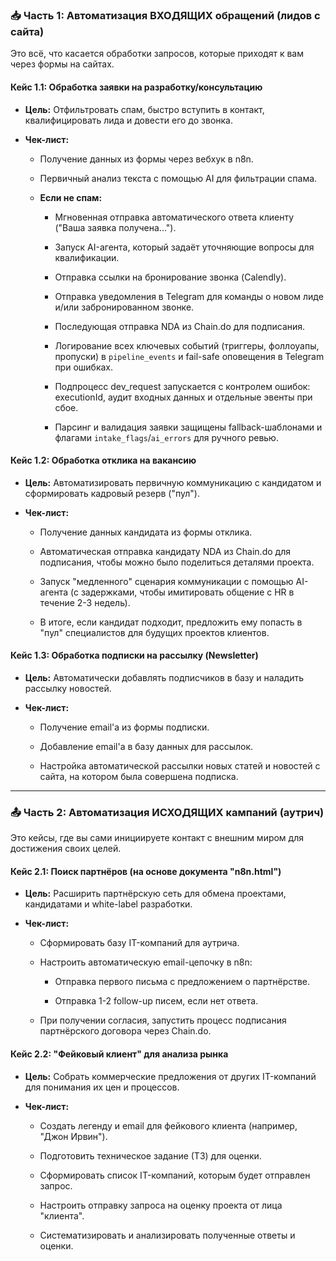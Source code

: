 ### 📥 Часть 1: Автоматизация ВХОДЯЩИХ обращений (лидов с сайта)

Это всё, что касается обработки запросов, которые приходят к вам через формы на сайтах.

#### **Кейс 1.1: Обработка заявки на разработку/консультацию**

- **Цель:** Отфильтровать спам, быстро вступить в контакт, квалифицировать лида и довести его до звонка.
    
- **Чек-лист:**
    
    - Получение данных из формы через вебхук в n8n.
        
    - Первичный анализ текста с помощью AI для фильтрации спама.
        
    - **Если не спам:**
        
        - Мгновенная отправка автоматического ответа клиенту ("Ваша заявка получена...").
            
        - Запуск AI-агента, который задаёт уточняющие вопросы для квалификации.
            
        - Отправка ссылки на бронирование звонка (Calendly).
            
        - Отправка уведомления в Telegram для команды о новом лиде и/или забронированном звонке.
            
        - Последующая отправка NDA из Chain.do для подписания.
        - Логирование всех ключевых событий (триггеры, фоллоуапы, пропуски) в `pipeline_events` и fail-safe оповещения в Telegram при ошибках.
        - Подпроцесс dev_request запускается с контролем ошибок: executionId, аудит входных данных и отдельные эвенты при сбое.
        - Парсинг и валидация заявки защищены fallback-шаблонами и флагами `intake_flags`/`ai_errors` для ручного ревью.
            

#### **Кейс 1.2: Обработка отклика на вакансию**

- **Цель:** Автоматизировать первичную коммуникацию с кандидатом и сформировать кадровый резерв ("пул").
    
- **Чек-лист:**
    
    - Получение данных кандидата из формы отклика.
        
    - Автоматическая отправка кандидату NDA из Chain.do для подписания, чтобы можно было поделиться деталями проекта.
        
    - Запуск "медленного" сценария коммуникации с помощью AI-агента (с задержками, чтобы имитировать общение с HR в течение 2-3 недель).
        
    - В итоге, если кандидат подходит, предложить ему попасть в "пул" специалистов для будущих проектов клиентов.
        

#### **Кейс 1.3: Обработка подписки на рассылку (Newsletter)**

- **Цель:** Автоматически добавлять подписчиков в базу и наладить рассылку новостей.
    
- **Чек-лист:**
    
    - Получение email'a из формы подписки.
        
    - Добавление email'a в базу данных для рассылок.
        
    - Настройка автоматической рассылки новых статей и новостей с сайта, на котором была совершена подписка.
        

---

### 📤 Часть 2: Автоматизация ИСХОДЯЩИХ кампаний (аутрич)

Это кейсы, где вы сами инициируете контакт с внешним миром для достижения своих целей.

#### **Кейс 2.1: Поиск партнёров (на основе документа "n8n.html")**

- **Цель:** Расширить партнёрскую сеть для обмена проектами, кандидатами и white-label разработки.
    
- **Чек-лист:**
    
    - Сформировать базу IT-компаний для аутрича.
        
    - Настроить автоматическую email-цепочку в n8n:
        
        - Отправка первого письма с предложением о партнёрстве.
            
        - Отправка 1-2 follow-up писем, если нет ответа.
            
    - При получении согласия, запустить процесс подписания партнёрского договора через Chain.do.
        

#### **Кейс 2.2: "Фейковый клиент" для анализа рынка**

- **Цель:** Собрать коммерческие предложения от других IT-компаний для понимания их цен и процессов.
    
- **Чек-лист:**
    
    - Создать легенду и email для фейкового клиента (например, "Джон Ирвин").
        
    - Подготовить техническое задание (ТЗ) для оценки.
        
    - Сформировать список IT-компаний, которым будет отправлен запрос.
        
    - Настроить отправку запроса на оценку проекта от лица "клиента".
        
    - Систематизировать и анализировать полученные ответы и оценки.
        
